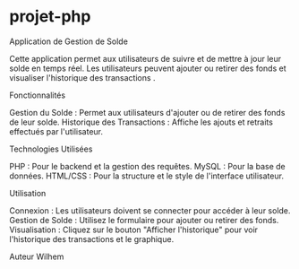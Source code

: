# projet-php
Application de Gestion de Solde

Cette application permet aux utilisateurs de suivre et de mettre à jour leur solde en temps réel. Les utilisateurs peuvent ajouter ou retirer des fonds et visualiser l'historique des transactions .

Fonctionnalités

Gestion du Solde : Permet aux utilisateurs d'ajouter ou de retirer des fonds de leur solde.
Historique des Transactions : Affiche les ajouts et retraits effectués par l'utilisateur.

Technologies Utilisées

PHP : Pour le backend et la gestion des requêtes.
MySQL : Pour la base de données.
HTML/CSS : Pour la structure et le style de l'interface utilisateur.

Utilisation

Connexion : Les utilisateurs doivent se connecter pour accéder à leur solde.
Gestion de Solde : Utilisez le formulaire pour ajouter ou retirer des fonds.
Visualisation : Cliquez sur le bouton "Afficher l'historique" pour voir l'historique des transactions et le graphique.

Auteur
Wilhem

